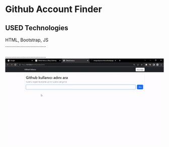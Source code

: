 <h1>  Github Account Finder </h1>

<h2>USED Technologies</h2>

HTML, Bootstrap, JS
</br>................................</br>
</br>................................</br>
![Github stats 1](screen.gif)
